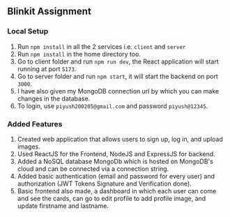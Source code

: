 ## Blinkit Assignment

### Local Setup

1. Run `npm install` in all the 2 services i.e. `client` and `server`
2. Run `npm install` in the home directory too.
3. Go to client folder and run `npm run dev`, the React application will start running at port `5173`.
4. Go to server folder and run `npm start`, it will start the backend on port `3000`.
5. I have also given my MongoDB connection url by which you can make changes in the database.
6. To login, use `piyush200205@gmail.com` and password `piyush@12345`.

### Added Features

1. Created web application that allows users to sign up, log in, and upload images.
2. Used ReactJS for the Frontend, NodeJS and ExpressJS for backend.
3. Added a NoSQL database MongoDb which is hosted on MongoDB's cloud and can be connected via a connection string.
4. Added basic authentication (email and password for every user) and authorization (JWT Tokens Signature and Verification done).
5. Basic frontend also made, a dashboard in which each user can come and see the cards, can go to edit profile to add profile image, and update firstname and lastname.